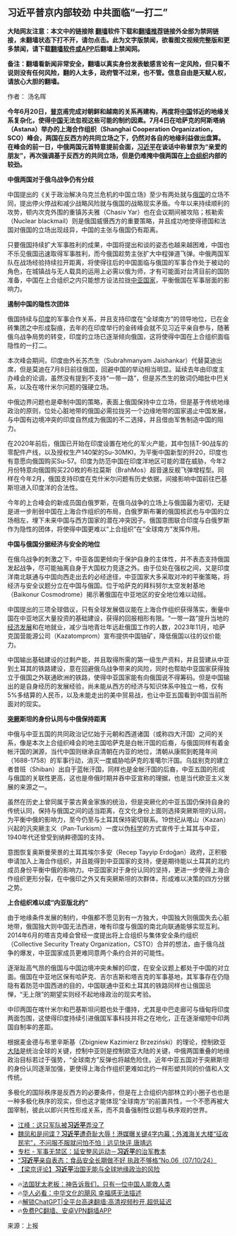 <!-- 面包屑导航 --> <h2>习近平普京内部较劲 中共面临“一打二”</h2> <p class="notice"><b>大陆网友注意：本文中的链接除 <a href="https://github.com/bannedbook/fanqiang" >翻墙</a>软件下载和<a href="https://github.com/killgcd/justmysocks/blob/master/README.md">翻墙推荐</a>链接外全部为禁网链接，未翻墙状态下打不开，请勿点击。此为文字版禁闻，欲看图文视频完整版和更多禁闻，请下载<a href="https://github.com/bannedbook/fanqiang">翻墙软件或APP</a>后翻墙上禁闻网。</p><p>备注：翻墙看新闻非常安全，翻墙以真实身份发表敏感言论有一定风险，但只看不说则没有任何风险，翻的人太多，政府管不过来，也不管。信息自由是天赋人权，请放心大胆的翻墙。</b></p>  <div class="entry"> <p>作者： 汤名晖</p> <p id="conimg"><strong>今年6月20日，<a href="https://www.bannedbook.org/bnews/tag/%e6%99%ae%e4%ba%ac/" class="st_tag internal_tag" rel="tag" title="标签 普京 下的日志">普京</a>甫完成对朝鲜和越南的关系再建构，再度将<span class='wp_keywordlink_affiliate'><a href="https://www.bannedbook.org/" title="中国" target="_blank">中国</a></span>邻近的地缘关系复杂化，使得<a href="https://www.bannedbook.org/bnews/tag/%E4%B8%AD%E5%9B%BD/" class="st_tag internal_tag" rel="tag" title="标签 中国 下的日志">中国</a>无法忽视这些可能的制约因素。7月4日在哈萨克的阿斯塔纳（Astana）举办的上海合作组织（Shanghai Cooperation Organization，SCO）峰会，两国在反西方的共同立场之下，仍然对各自的地缘利益做出盘算。在峰会的前一日，中俄两国元首特意提前会面，<a href="https://www.bannedbook.org/bnews/tag/%e4%b9%a0%e8%bf%91%e5%b9%b3/" class="st_tag internal_tag" rel="tag" title="标签 习近平 下的日志">习近平</a>在谈话中称普京为“亲爱的朋友”，再次强调基于反西方的共同立场，但是仍难掩中俄两国在<a href="https://www.bannedbook.org/bnews/tag/%E4%B8%8A%E5%90%88%E7%BB%84%E7%BB%87/" class="st_tag internal_tag" rel="tag" title="标签 上合组织 下的日志">上合组织</a>内部的较劲。</strong></p> <p><strong>中俄两国对于俄乌战争仍有分歧</strong></p> <p>中国提出的《关于政治解决乌克兰危机的中国立场》至少有两处就与<a href="https://www.bannedbook.org/bnews/tag/%e4%bf%84%e5%9b%bd/" class="st_tag internal_tag" rel="tag" title="标签 俄国 下的日志">俄国</a>的立场不同，提出停火停战和减少战略风险就与俄国的战略现实矛盾。今年以来持续顺利的攻势，顿内次克外围的重镇苏夫雅（Chasiv Yar）也在会议期间被攻陷；核勒索（Nuclear blackmail）则是俄国威慑西方的重要策略，并且成功地使得德国和法国对俄国的立场出现歧异，中国的主张与俄国仍有距离。</p> <p>只要俄国持续扩大军事胜利的成果，中国将提出和谈的姿态也越来越困难，中国也不乐见俄国迅速取得军事胜利，而今俄国趁势主张扩大中程弹道飞弹。中俄两国军队在战场经验持续拉开距离，将使得往后的中国面临与俄国的军事合作处于被动的角色，在城镇战与无人载具的运用上必需以俄为师，才有可能面对台湾目前的国防准备，中国在上合组织之内只能想方设法拉拢<a href="https://www.bannedbook.org/bnews/tag/%E4%B8%AD%E4%BA%9A%E5%9B%BD%E5%AE%B6/" class="st_tag internal_tag" rel="tag" title="标签 中亚国家 下的日志">中亚国家</a>，平衡俄国在军事层面的影响力。</p> <p><strong>遏制中国的隐性次团体</strong></p>  <p>俄国持续与<a href="https://www.bannedbook.org/bnews/tag/%e5%8d%b0%e5%ba%a6/" class="st_tag internal_tag" rel="tag" title="标签 印度 下的日志">印度</a>的军事合作关系，并且支持印度在“全球南方”的领导地位，已在金砖集团之中形成裂痕，去年的在印度举行的金砖峰会就不见习近平亲自参与，随著俄乌战争局势的转变，印度的立场已逐渐倾向俄国，这将使得中国在上合组织面临隐性的一打二。</p> <p>本次峰会期间，印度由外长苏杰生（Subrahmanyam Jaishankar）代替莫迪出席，但是莫迪在7月8日前往俄国，回避中国的举动相当明显。延续去年由印度主办峰会的论调，虽然没有提到不支持“一带一路”，但是苏杰生的致词仍暗批中巴关系，以及在喀什米尔问题的强硬立场。</p> <p>中俄边界问题也是牵制中国的策略，表面上俄国保持中立立场，但是基于传统地缘政治的原则，位处心脏地带的俄国必需拉拢另一个边缘地带的国家遏止中国发展，与中国有边境冲突的印度自然成为俄国的不二选择，并且借由军售制造中国的阻力。</p> <p>在2020年前后，俄国已开始在印度设置在地化的军火产能，其中包括T-90战车的零配件产线，以及授权生产140架的Su-30MKI，为平衡中国新型的歼20，印度也有意愿向俄国购买Su-57。印度为防范中国在印度洋地区可能的潜在威胁，今年2月份特意向俄国购买220枚的布拉莫斯（BrahMos）超音速反舰飞弹增程型。同样在今年2月，俄国支持印度在克什米尔问题有历史依据，间接影响中国前往巴基斯坦进入印度洋的合法性。</p> <p>今年的上合峰会的新成员国白俄罗斯，在俄乌战争的立场上与俄国最为密切，无疑是进一步削弱中国在上海合作组织的布局，白俄罗斯布署的俄国核武也与中国的立场相左，埋下未来中国与西方国家的潜在冲突因子。俄国意图联合印度与白俄罗斯作为隐性的团体，将使得中国更难以“上合组织”在“全球南方”发挥作用。</p> <p><strong>中国与俄国分据经济与安全的地位</strong></p>  <p>在俄乌战争的刺激之下，中亚各国更倾向于保护自身的主体性，并不表态支持俄国发起战争，尽可能抽离自身于大国权力竞逐之外。由于位处在强权之间，又是印度洋南北联通与中国向西走出去的必经途径，中亚国家大多采取对冲的平衡策略，将经济与安全议题分立在中国与俄国。位于哈萨克的拜科努尔太空发射基地（Baikonur Cosmodrome）揭示著俄国在中亚地区的安全地位难以动摇。</p> <p>中国提出的三项全球倡议，只有全球发展倡议能在上海合作组织获得落实，衡量中国在中亚地区大量投资的基础建设，获得的回报相形有限。“一带一路”提升当地的<span class='wp_keywordlink'><a href="https://www.bannedbook.org/forum2/topic869.html" title="宪政、法治和经济发展——走向市场经济的制度保障" target="_blank">经济发展</a></span>和在地就业，减少当地青壮年远赴俄国工作的人数，2023年11月，哈萨克国营能源公司（Kazatomprom）宣布提供中国铀矿，降低俄国以往的议价能力。</p> <p>中国输出基础建设的过剩产能，并且取得所需的第一级生产资料，并且营建从中亚到土耳其的铁路建设，意在回避俄乌战争带来的风险，同时也帮助中亚国家获得独立于俄国之外联通欧洲的铁路，使得中亚国家能有向俄国说不得筹码。但是中国输出的是自身经历的发展经验，尚未能从西方的经济与知识体系中独立一格，仅有5%多结算的人民币，以及未能走出的美中贸易战，也让中亚五国看到中国当前所面对的现实。</p> <p><strong><a href="https://www.bannedbook.org/bnews/tag/%E7%AA%81%E5%8E%A5/" class="st_tag internal_tag" rel="tag" title="标签 突厥 下的日志">突厥</a>斯坦的身份认同与中俄保持距离</strong></p> <p>中俄与中亚五国的共同政治记忆始于元朝和西道诸国（或称四大汗国）之间的关系，像是本次上合组织峰会的地主国哈萨克是白帐汗国的后裔，与俄国同样有着金帐汗国的渊源，当代中国则继承自清朝在内亚的地位，清朝从康熙到乾隆年间（1688-1758）的军事行动，消灭一度威胁哈萨克的准噶尔汗国。乌兹别克的建立者昔班（Shiban）出自于蓝帐汗国，同样也是金帐汗国的后裔，中亚五国的形成与俄国的关联性更高，这也是帝俄时期并吞中亚宣称的理据，也是当代欧亚主义发展的来源之一。</p> <p>虽然在历史上曾同属于蒙古黄金家族的统治，但是突厥化的中亚五国仍保持自身的传统认同，保持与俄国之间的适当距离，在文化身份上面则选择突厥斯坦的认同，为平衡中俄的影响力，至今仍至与土耳其保持密切联系。19世纪从喀山（Kazan）兴起的汎突厥主义（Pan-Turkism）一度以伪<span class='wp_keywordlink'><a href="https://www.bannedbook.org/forum11/topic309.html" title="禁片：“科学”的棍子" target="_blank">科学</a></span>的方式宣传于土耳其与中亚，1940年代还曾受到纳粹德国的支持。</p>  <p>意图恢复奥斯曼荣景的土耳其埃尔多安（Recep Tayyip Erdoğan）政府，正积极申请加入上海合作组织，并且能得到中亚国家的支持，便是期待能以土耳其的北约成员身份平衡中俄的影响力。中亚国家对于身份认同的坚持，更进一步使得上海合作组织更形分裂，在中俄印之外又有突厥斯坦的次群体，形成难以决策的四方分据之势。</p> <p><strong>上合组织难以成“内亚版北约”</strong></p> <p>由于地缘条件发展的制约，中俄都不愿见到有一方独大，中国独大则俄国失去心脏地带，俄国独大则中国无法西进，唯有印度与俄国的南北向联通能够实现互利。2014年6月的塔吉克峰会曾经一度提出将上合组织与集体安全条约组织（Collective Security Treaty Organization，CSTO）合并的想法，由于俄乌战争的爆发，中亚国家成员更难同意两个条约合并的可能性。</p> <p>逐渐趾高气昂的俄国与中国边境冲突未解的印度，在安全议题上都处于中国的对立面。俄国在中亚地区保有哈萨克、吉尔吉斯和塔吉克的军事基地，其军事存在仍隐隐有着防范中国西进的目的，中国联通中亚和土耳其的铁路同样也让俄国忌惮，“无上限”的期望实则经不起地缘政治的现实考验。</p> <p>中印两国在喀什米尔和巴基斯坦问题也处于僵持，尤其是中巴走廊可与缅甸将印度两面包围，这使得印度持续引进俄国军事科技并将之在地化，正在逐渐缩短中印两国自制率的差距。</p> <p>根据麦金德与布里辛斯基（Zbigniew Kazimierz Brzeziński）的理论，控制欧亚<span class='wp_keywordlink_affiliate'><a href="https://www.bannedbook.org/" title="大陆" target="_blank">大陆</a></span>是统治全球的关键，控制中亚则是控制欧亚大陆的关键，中俄两国重叠的地缘政治目标若过于强势，“全球南方”反弹也将越危险住。近年中亚五国对于突厥斯坦的身份认同逐渐加强，更使得上海合作组织更难如北约一样形塑共同的价值和人文传统。</p>  <p>多极化的国际秩序是反西方的必要条件，但是在上合组织内部林立的小圈子也也是一种多极化秩序的现实，但也这才能体现“全球南方”的前置共性，一个不愿再被大国宰制，彼此以即兴共性形成关系，而不具备强制性议题与秩序观的世界。</p> <!--<div id="taboola-mid-1"></div>--><ul class='op-related-articles' title='相关阅读'> <li><a href='https://www.bannedbook.org/bnews/cbnews/20240711/2060593.html' target='_blank'>江峰：这只军队被<b>习近平</b>弄没了</a></li> <li><a href='https://www.bannedbook.org/bnews/sohnews/20240711/2060590.html' target='_blank'>魏凤和是间谍？<b>习近平</b>遭奇耻大辱！港媒曝关键4字内幕；外滩海关大楼“征收民宅”，不问服不服就问怕不怕｜远见快评 唐靖远</a></li> <li><a href='https://www.bannedbook.org/bnews/ssgc/20240711/2060587.html' target='_blank'>专栏 - 军事无禁区：延安整风运动－<b>习近平</b>的治军教本</a></li> <li><a href='https://www.bannedbook.org/bnews/sohnews/20240711/2060559.html' target='_blank'>“<b>习近平</b>亲自表态：食品安全长期做不好 执政不够格”No.06（07/10/24）</a></li> <li><a href='https://www.bannedbook.org/bnews/comments/20240711/2060551.html' target='_blank'>【梁京评论】<b>习近平</b>治国无能与全球地缘政治的风险</a></li> </ul> <ul class="texttj"> <li>🔥<a href="https://www.bannedbook.org/bnews/ssgc/20230219/1850782.html" target="_blank">法国犹太老板：神告诉我们，只有一位中国人能救人类</a></li> <li>🔥<a href="https://www.bannedbook.org/bnews/comments/20220220/1694796.html" target="_blank">华人必看：中华文化的飓风 幸福感无法描述</a></li> <li>🔥<a href="https://github.com/bannedbook/fanqiang/wiki/V2ray%E6%9C%BA%E5%9C%BA" target="_blank">解锁ChatGPT|全平台高速翻墙:高清视频秒开,超低延迟</a></li> <li>🔥<a href="https://github.com/bannedbook/fanqiang/wiki/%E7%A6%81%E9%97%BB%E7%BD%91%E5%AE%89%E5%8D%93%E7%BF%BB%E5%A2%99%E6%96%B0%E9%97%BBAPP" target="_blank">免费PC翻墙、安卓VPN翻墙APP</a></li> </ul><p class="src-info">来源：上报 </p><a name='sharetosocial'></a> <div style="margin-bottom:5px;padding-bottom:5px;clear:both"> <div id="archive-pix-1" class="banner-ads"> <!-- AuctionX Display platform tag START --> <div id="27602x728x90x621x_ADSLOT1" clicktrack="%%CLICK_URL_ESC%%"></div>  <!-- AuctionX Display platform tag END --> </div> <div id="archive-pix-2" class="banner-ads"> <!-- AuctionX Display platform tag START --> <div id="27556x300x250x621x_ADSLOT1" clicktrack="%%CLICK_URL_ESC%%" style="margin:0 auto;text-align:center"></div>  <!-- AuctionX Display platform tag END --> </div> </div>  <div id="archive-pix-1" class="banner-ads"> <!-- AuctionX Display platform tag START --> <div id="27603x728x90x621x_ADSLOT1" clicktrack="%%CLICK_URL_ESC%%"></div>  <!-- AuctionX Display platform tag END --> </div> </div><!--END ENTRY--> 